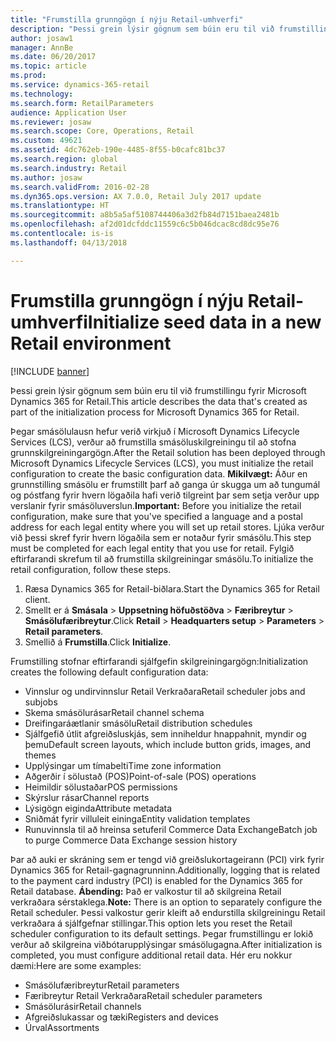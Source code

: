 ```yaml
---
title: "Frumstilla grunngögn í nýju Retail-umhverfi"
description: "Þessi grein lýsir gögnum sem búin eru til við frumstillingu fyrir Microsoft Dynamics 365 for Retail."
author: josaw1
manager: AnnBe
ms.date: 06/20/2017
ms.topic: article
ms.prod: 
ms.service: dynamics-365-retail
ms.technology: 
ms.search.form: RetailParameters
audience: Application User
ms.reviewer: josaw
ms.search.scope: Core, Operations, Retail
ms.custom: 49621
ms.assetid: 4dc762eb-190e-4485-8f55-b0cafc81bc37
ms.search.region: global
ms.search.industry: Retail
ms.author: josaw
ms.search.validFrom: 2016-02-28
ms.dyn365.ops.version: AX 7.0.0, Retail July 2017 update
ms.translationtype: HT
ms.sourcegitcommit: a8b5a5af5108744406a3d2fb84d7151baea2481b
ms.openlocfilehash: af2d01dcfddc11559c6c5b046dcac8cd8dc95e76
ms.contentlocale: is-is
ms.lasthandoff: 04/13/2018

---
```


# <a name="initialize-seed-data-in-a-new-retail-environment"></a><span data-ttu-id="6b534-103">Frumstilla grunngögn í nýju Retail-umhverfi</span><span class="sxs-lookup"><span data-stu-id="6b534-103">Initialize seed data in a new Retail environment</span></span>

[!INCLUDE [banner](includes/banner.md)]

<span data-ttu-id="6b534-104">Þessi grein lýsir gögnum sem búin eru til við frumstillingu fyrir Microsoft Dynamics 365 for Retail.</span><span class="sxs-lookup"><span data-stu-id="6b534-104">This article describes the data that's created as part of the initialization process for Microsoft Dynamics 365 for Retail.</span></span>

<span data-ttu-id="6b534-105">Þegar smásölulausn hefur verið virkjuð í Microsoft Dynamics Lifecycle Services (LCS), verður að frumstilla smásöluskilgreiningu til að stofna grunnskilgreiningargögn.</span><span class="sxs-lookup"><span data-stu-id="6b534-105">After the Retail solution has been deployed through Microsoft Dynamics Lifecycle Services (LCS), you must initialize the retail configuration to create the basic configuration data.</span></span> <span data-ttu-id="6b534-106">**Mikilvægt:** Áður en grunnstilling smásölu er frumstillt þarf að ganga úr skugga um að tungumál og póstfang fyrir hvern lögaðila hafi verið tilgreint þar sem setja verður upp verslanir fyrir smásöluverslun.</span><span class="sxs-lookup"><span data-stu-id="6b534-106">**Important:** Before you initialize the retail configuration, make sure that you've specified a language and a postal address for each legal entity where you will set up retail stores.</span></span> <span data-ttu-id="6b534-107">Ljúka verður við þessi skref fyrir hvern lögaðila sem er notaður fyrir smásölu.</span><span class="sxs-lookup"><span data-stu-id="6b534-107">This step must be completed for each legal entity that you use for retail.</span></span> <span data-ttu-id="6b534-108">Fylgið eftirfarandi skrefum til að frumstilla skilgreiningar smásölu.</span><span class="sxs-lookup"><span data-stu-id="6b534-108">To initialize the retail configuration, follow these steps.</span></span>

1.  <span data-ttu-id="6b534-109">Ræsa Dynamics 365 for Retail-biðlara.</span><span class="sxs-lookup"><span data-stu-id="6b534-109">Start the Dynamics 365 for Retail client.</span></span>
2.  <span data-ttu-id="6b534-110">Smellt er á **Smásala** &gt; **Uppsetning höfuðstöðva** &gt; **Færibreytur** &gt; **Smásölufæribreytur**.</span><span class="sxs-lookup"><span data-stu-id="6b534-110">Click **Retail** &gt; **Headquarters setup** &gt; **Parameters** &gt; **Retail parameters**.</span></span>
3.  <span data-ttu-id="6b534-111">Smellið á **Frumstilla**.</span><span class="sxs-lookup"><span data-stu-id="6b534-111">Click **Initialize**.</span></span>

<span data-ttu-id="6b534-112">Frumstilling stofnar eftirfarandi sjálfgefin skilgreiningargögn:</span><span class="sxs-lookup"><span data-stu-id="6b534-112">Initialization creates the following default configuration data:</span></span>

-   <span data-ttu-id="6b534-113">Vinnslur og undirvinnslur Retail Verkraðara</span><span class="sxs-lookup"><span data-stu-id="6b534-113">Retail scheduler jobs and subjobs</span></span>
-   <span data-ttu-id="6b534-114">Skema smásölurásar</span><span class="sxs-lookup"><span data-stu-id="6b534-114">Retail channel schema</span></span>
-   <span data-ttu-id="6b534-115">Dreifingaráætlanir smásölu</span><span class="sxs-lookup"><span data-stu-id="6b534-115">Retail distribution schedules</span></span>
-   <span data-ttu-id="6b534-116">Sjálfgefið útlit afgreiðsluskjás, sem inniheldur hnappahnit, myndir og þemu</span><span class="sxs-lookup"><span data-stu-id="6b534-116">Default screen layouts, which include button grids, images, and themes</span></span>
-   <span data-ttu-id="6b534-117">Upplýsingar um tímabelti</span><span class="sxs-lookup"><span data-stu-id="6b534-117">Time zone information</span></span>
-   <span data-ttu-id="6b534-118">Aðgerðir í sölustað (POS)</span><span class="sxs-lookup"><span data-stu-id="6b534-118">Point-of-sale (POS) operations</span></span>
-   <span data-ttu-id="6b534-119">Heimildir sölustaðar</span><span class="sxs-lookup"><span data-stu-id="6b534-119">POS permissions</span></span>
-   <span data-ttu-id="6b534-120">Skýrslur rásar</span><span class="sxs-lookup"><span data-stu-id="6b534-120">Channel reports</span></span>
-   <span data-ttu-id="6b534-121">Lýsigögn eiginda</span><span class="sxs-lookup"><span data-stu-id="6b534-121">Attribute metadata</span></span>
-   <span data-ttu-id="6b534-122">Sniðmát fyrir villuleit eininga</span><span class="sxs-lookup"><span data-stu-id="6b534-122">Entity validation templates</span></span>
-   <span data-ttu-id="6b534-123">Runuvinnsla til að hreinsa setuferil Commerce Data Exchange</span><span class="sxs-lookup"><span data-stu-id="6b534-123">Batch job to purge Commerce Data Exchange session history</span></span>

<span data-ttu-id="6b534-124">Þar að auki er skráning sem er tengd við greiðslukortageirann (PCI) virk fyrir Dynamics 365 for Retail-gagnagrunninn.</span><span class="sxs-lookup"><span data-stu-id="6b534-124">Additionally, logging that is related to the payment card industry (PCI) is enabled for the Dynamics 365 for Retail database.</span></span> <span data-ttu-id="6b534-125">**Ábending:** Það er valkostur til að skilgreina Retail verkraðara sérstaklega.</span><span class="sxs-lookup"><span data-stu-id="6b534-125">**Note:** There is an option to separately configure the Retail scheduler.</span></span> <span data-ttu-id="6b534-126">Þessi valkostur gerir kleift að endurstilla skilgreiningu Retail verkraðara á sjálfgefnar stillingar.</span><span class="sxs-lookup"><span data-stu-id="6b534-126">This option lets you reset the Retail scheduler configuration to its default settings.</span></span> <span data-ttu-id="6b534-127">Þegar frumstillingu er lokið verður að skilgreina viðbótarupplýsingar smásölugagna.</span><span class="sxs-lookup"><span data-stu-id="6b534-127">After initialization is completed, you must configure additional retail data.</span></span> <span data-ttu-id="6b534-128">Hér eru nokkur dæmi:</span><span class="sxs-lookup"><span data-stu-id="6b534-128">Here are some examples:</span></span>

-   <span data-ttu-id="6b534-129">Smásölufæribreytur</span><span class="sxs-lookup"><span data-stu-id="6b534-129">Retail parameters</span></span>
-   <span data-ttu-id="6b534-130">Færibreytur Retail Verkraðara</span><span class="sxs-lookup"><span data-stu-id="6b534-130">Retail scheduler parameters</span></span>
-   <span data-ttu-id="6b534-131">Smásölurásir</span><span class="sxs-lookup"><span data-stu-id="6b534-131">Retail channels</span></span>
-   <span data-ttu-id="6b534-132">Afgreiðslukassar og tæki</span><span class="sxs-lookup"><span data-stu-id="6b534-132">Registers and devices</span></span>
-   <span data-ttu-id="6b534-133">Úrval</span><span class="sxs-lookup"><span data-stu-id="6b534-133">Assortments</span></span>





